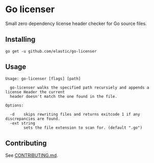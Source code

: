 # Go licenser

Small zero dependency license header checker for Go source files.

## Installing

```
go get -u github.com/elastic/go-licenser
```

## Usage

```
Usage: go-licenser [flags] [path]

  go-licenser walks the specified path recursiely and appends a license Header the current
  header doesn't match the one found in the file.

Options:

  -d	skips rewriting files and returns exitcode 1 if any discrepancies are found.
  -ext string
    	sets the file extension to scan for. (default ".go")
```

## Contributing

See [CONTRIBUTING.md](./CONTRIBUTING.md).

